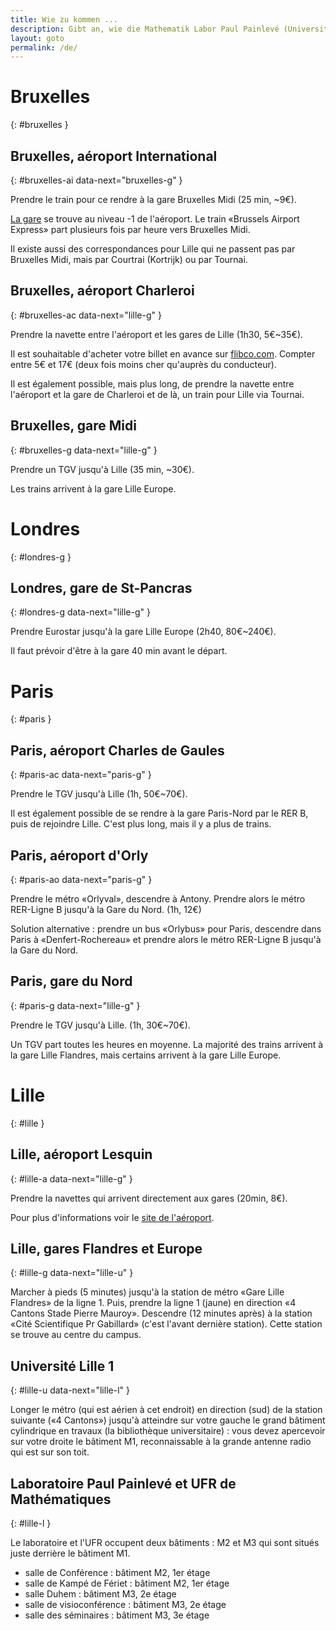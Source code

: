 ```yaml
---
title: Wie zu kommen ...
description: Gibt an, wie die Mathematik Labor Paul Painlevé (Universität Lille) aus verschiedenen Ausgangspunkte .
layout: goto
permalink: /de/
---
```


# <i class="cityicon-bruxelles"></i>Bruxelles
{: #bruxelles }

## Bruxelles, <i class="icon-flight"></i> aéroport International
{: #bruxelles-ai data-next="bruxelles-g" }

Prendre le train pour ce rendre à la gare Bruxelles Midi (25 min, ~9€).

[La gare](http://www.brusselsairport.be/fr/passngr/to_from_brussels_airport/train/) se trouve au niveau -1 de l'aéroport. Le train «Brussels Airport Express» part plusieurs fois par heure vers Bruxelles Midi.

Il existe aussi des correspondances pour Lille qui ne passent pas par Bruxelles Midi, mais par Courtrai (Kortrijk) ou par Tournai.

## Bruxelles, <i class="icon-flight"></i> aéroport Charleroi
{: #bruxelles-ac data-next="lille-g" }

Prendre la navette entre l'aéroport et les gares de Lille (1h30, 5€~35€).

Il est souhaitable d'acheter votre billet en avance sur [flibco.com](https://www.flibco.com). Compter entre 5€ et 17€ (deux fois moins cher qu'auprès du conducteur).

Il est également possible, mais plus long, de prendre la navette entre l'aéroport et la gare de Charleroi et de là, un train pour Lille via Tournai.

## Bruxelles, <i class="icon-train"></i> gare Midi
{: #bruxelles-g data-next="lille-g" }

Prendre un TGV jusqu'à Lille (35 min, ~30€).

Les trains arrivent à la gare Lille Europe.

# <i class="cityicon-london"></i>Londres
{: #londres-g }

## Londres, <i class="icon-train"></i> gare de St-Pancras
{: #londres-g data-next="lille-g" }

Prendre Eurostar jusqu'à la gare Lille Europe (2h40, 80€~240€).

Il faut prévoir d'être à la gare 40 min avant le départ.

# <i class="cityicon-paris"></i>Paris
{: #paris }

## Paris, <i class="icon-flight"></i> aéroport Charles de Gaules
{: #paris-ac data-next="paris-g" }

Prendre le TGV jusqu'à Lille (1h, 50€~70€).

Il est également possible de se rendre à la gare Paris-Nord par le RER B, puis de rejoindre Lille. C'est plus long, mais il y a plus de trains.

## Paris, <i class="icon-flight"></i> aéroport d'Orly
{: #paris-ao data-next="paris-g" }

Prendre le métro «Orlyval», descendre à Antony. Prendre alors le métro RER-Ligne B jusqu'à la Gare du Nord. (1h, 12€)

Solution alternative : prendre un bus «Orlybus» pour Paris, descendre dans Paris à «Denfert-Rochereau» et prendre alors le métro RER-Ligne B jusqu'à la Gare du Nord.

## Paris, <i class="icon-train"></i> gare du Nord
{: #paris-g data-next="lille-g" }

Prendre le TGV jusqu'à Lille. (1h, 30€~70€).

Un TGV part toutes les heures en moyenne. La majorité des trains arrivent à la gare Lille Flandres, mais certains arrivent à la gare Lille Europe.

# <i class="cityicon-lille"></i>Lille
{: #lille }

## Lille, <i class="icon-flight"></i> aéroport Lesquin
{: #lille-a data-next="lille-g" }

Prendre la navettes qui arrivent directement aux gares (20min, 8€).

Pour plus d'informations voir le [site de l'aéroport](http://www.lille.aeroport.fr/acceder-a-l-aeroport/navette/).

## Lille, <i class="icon-train"></i> gares Flandres et Europe
{: #lille-g data-next="lille-u" }

Marcher à pieds (5 minutes) jusqu'à la station de métro «Gare Lille Flandres» de la ligne 1.
Puis, prendre la ligne 1 (jaune) en direction «4 Cantons Stade Pierre Mauroy».
Descendre (12 minutes après) à la station «Cité Scientifique Pr Gabillard» (c'est l'avant dernière station). Cette station se trouve au centre du campus.

## Université Lille 1
{: #lille-u data-next="lille-l" }

Longer le métro (qui est aérien à cet endroit) en direction (sud) de la station suivante («4 Cantons») jusqu'à atteindre sur votre gauche le grand bâtiment cylindrique en travaux (la bibliothèque universitaire) : vous devez apercevoir sur votre droite le bâtiment M1, reconnaissable à la grande antenne radio qui est sur son toit.

## Laboratoire Paul Painlevé et UFR de Mathématiques
{: #lille-l }

Le laboratoire et l'UFR occupent deux bâtiments : M2 et M3 qui sont situés juste derrière le bâtiment M1.

- salle de Conférence : bâtiment M2, 1er étage
- salle de Kampé de Fériet : bâtiment M2, 1er étage
- salle Duhem : bâtiment M3, 2e étage
- salle de visioconférence : bâtiment M3, 2e étage
- salle des séminaires : bâtiment M3, 3e étage
